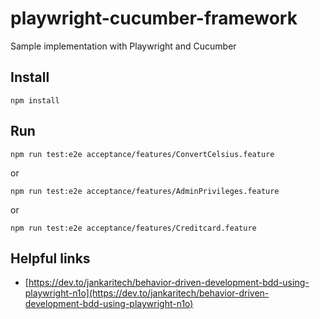 # playwright-cucumber-framework
Sample implementation with Playwright and Cucumber

## Install
`npm install`

## Run
`npm run test:e2e acceptance/features/ConvertCelsius.feature`

or 

`npm run test:e2e acceptance/features/AdminPrivileges.feature`

or 

`npm run test:e2e acceptance/features/Creditcard.feature`

## Helpful links
- [https://dev.to/jankaritech/behavior-driven-development-bdd-using-playwright-n1o](https://dev.to/jankaritech/behavior-driven-development-bdd-using-playwright-n1o)

